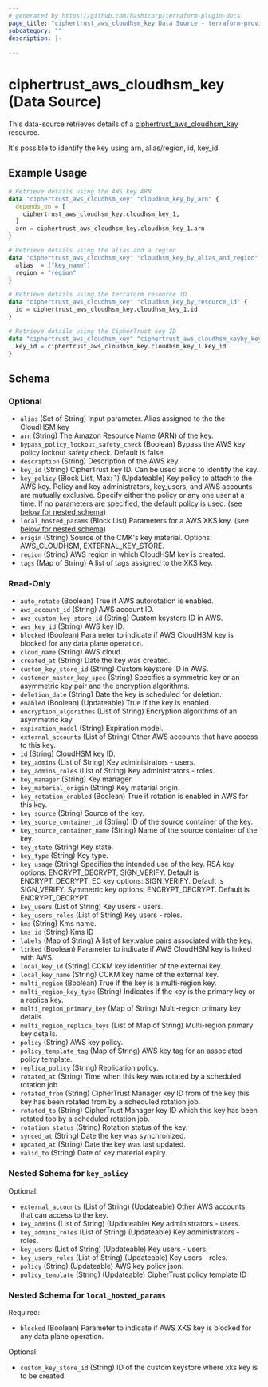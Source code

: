```yaml
---
# generated by https://github.com/hashicorp/terraform-plugin-docs
page_title: "ciphertrust_aws_cloudhsm_key Data Source - terraform-provider-ciphertrust"
subcategory: ""
description: |-
  
---
```


# ciphertrust_aws_cloudhsm_key (Data Source)

This data-source retrieves details of a [ciphertrust_aws_cloudhsm_key](https://registry.terraform.io/providers/ThalesGroup/ciphertrust/latest/docs/resources/aws_cloudhsm_key) resource.

It's possible to identify the key using arn, alias/region, id, key_id.  

## Example Usage

```terraform
# Retrieve details using the AWS key ARN
data "ciphertrust_aws_cloudhsm_key" "cloudhsm_key_by_arn" {
  depends_on = [
    ciphertrust_aws_cloudhsm_key.cloudhsm_key_1,
  ]
  arn = ciphertrust_aws_cloudhsm_key.cloudhsm_key_1.arn
}

# Retrieve details using the alias and a region
data "ciphertrust_aws_cloudhsm_key" "cloudhsm_key_by_alias_and_region" {
  alias  = ["key_name"]
  region = "region"
}

# Retrieve details using the terraform resource ID
data "ciphertrust_aws_cloudhsm_key" "cloudhsm_key_by_resource_id" {
  id = ciphertrust_aws_cloudhsm_key.cloudhsm_key_1.id
}

# Retrieve details using the CipherTrust key ID
data "ciphertrust_aws_cloudhsm_key" "ciphertrust_aws_cloudhsm_keyby_key_id" {
  key_id = ciphertrust_aws_cloudhsm_key.cloudhsm_key_1.key_id
}
```

<!-- schema generated by tfplugindocs -->
## Schema

### Optional

- `alias` (Set of String) Input parameter. Alias assigned to the the CloudHSM key
- `arn` (String) The Amazon Resource Name (ARN) of the key.
- `bypass_policy_lockout_safety_check` (Boolean) Bypass the AWS key policy lockout safety check. Default is false.
- `description` (String) Description of the AWS key.
- `key_id` (String) CipherTrust key ID. Can be used alone to identify the key.
- `key_policy` (Block List, Max: 1) (Updateable) Key policy to attach to the AWS key. Policy and key administrators, key_users, and AWS accounts are mutually exclusive. Specify either the policy or any one user at a time. If no parameters are specified, the default policy is used. (see [below for nested schema](#nestedblock--key_policy))
- `local_hosted_params` (Block List) Parameters for a AWS XKS key. (see [below for nested schema](#nestedblock--local_hosted_params))
- `origin` (String) Source of the CMK's key material.  Options: AWS_CLOUDHSM, EXTERNAL_KEY_STORE.
- `region` (String) AWS region in which CloudHSM key is created.
- `tags` (Map of String) A list of tags assigned to the XKS key.

### Read-Only

- `auto_rotate` (Boolean) True if AWS autorotation is enabled.
- `aws_account_id` (String) AWS account ID.
- `aws_custom_key_store_id` (String) Custom keystore ID in AWS.
- `aws_key_id` (String) AWS key ID.
- `blocked` (Boolean) Parameter to indicate if AWS CloudHSM key is blocked for any data plane operation.
- `cloud_name` (String) AWS cloud.
- `created_at` (String) Date the key was created.
- `custom_key_store_id` (String) Custom keystore ID in AWS.
- `customer_master_key_spec` (String) Specifies a symmetric key or an asymmetric key pair and the encryption algorithms.
- `deletion_date` (String) Date the key is scheduled for deletion.
- `enabled` (Boolean) (Updateable) True if the key is enabled.
- `encryption_algorithms` (List of String) Encryption algorithms of an asymmetric key
- `expiration_model` (String) Expiration model.
- `external_accounts` (List of String) Other AWS accounts that have access to this key.
- `id` (String) CloudHSM key ID.
- `key_admins` (List of String) Key administrators - users.
- `key_admins_roles` (List of String) Key administrators - roles.
- `key_manager` (String) Key manager.
- `key_material_origin` (String) Key material origin.
- `key_rotation_enabled` (Boolean) True if rotation is enabled in AWS for this key.
- `key_source` (String) Source of the key.
- `key_source_container_id` (String) ID of the source container of the key.
- `key_source_container_name` (String) Name of the source container of the key.
- `key_state` (String) Key state.
- `key_type` (String) Key type.
- `key_usage` (String) Specifies the intended use of the key. RSA key options: ENCRYPT_DECRYPT, SIGN_VERIFY. Default is ENCRYPT_DECRYPT. EC key options: SIGN_VERIFY. Default is SIGN_VERIFY. Symmetric key options: ENCRYPT_DECRYPT. Default is ENCRYPT_DECRYPT.
- `key_users` (List of String) Key users - users.
- `key_users_roles` (List of String) Key users - roles.
- `kms` (String) Kms name.
- `kms_id` (String) Kms ID
- `labels` (Map of String) A list of key:value pairs associated with the key.
- `linked` (Boolean) Parameter to indicate if AWS CloudHSM key is linked with AWS.
- `local_key_id` (String) CCKM key identifier of the external key.
- `local_key_name` (String) CCKM key name of the external key.
- `multi_region` (Boolean) True if the key is a multi-region key.
- `multi_region_key_type` (String) Indicates if the key is the primary key or a replica key.
- `multi_region_primary_key` (Map of String) Multi-region primary key details.
- `multi_region_replica_keys` (List of Map of String) Multi-region primary key details.
- `policy` (String) AWS key policy.
- `policy_template_tag` (Map of String) AWS key tag for an associated policy template.
- `replica_policy` (String) Replication policy.
- `rotated_at` (String) Time when this key was rotated by a scheduled rotation job.
- `rotated_from` (String) CipherTrust Manager key ID from of the key this key has been rotated from by a scheduled rotation job.
- `rotated_to` (String) CipherTrust Manager key ID which this key has been rotated too by a scheduled rotation job.
- `rotation_status` (String) Rotation status of the key.
- `synced_at` (String) Date the key was synchronized.
- `updated_at` (String) Date the key was last updated.
- `valid_to` (String) Date of key material expiry.

<a id="nestedblock--key_policy"></a>
### Nested Schema for `key_policy`

Optional:

- `external_accounts` (List of String) (Updateable) Other AWS accounts that can access to the key.
- `key_admins` (List of String) (Updateable) Key administrators - users.
- `key_admins_roles` (List of String) (Updateable) Key administrators - roles.
- `key_users` (List of String) (Updateable) Key users - users.
- `key_users_roles` (List of String) (Updateable) Key users - roles.
- `policy` (String) (Updateable) AWS key policy json.
- `policy_template` (String) (Updateable) CipherTrust policy template ID


<a id="nestedblock--local_hosted_params"></a>
### Nested Schema for `local_hosted_params`

Required:

- `blocked` (Boolean) Parameter to indicate if AWS XKS key is blocked for any data plane operation.

Optional:

- `custom_key_store_id` (String) ID of the custom keystore where xks key is to be created.


